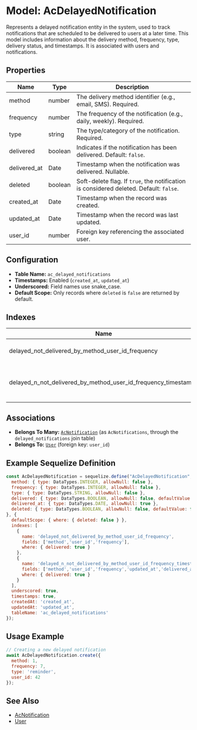 # Model: AcDelayedNotification

Represents a delayed notification entity in the system, used to track notifications that are scheduled to be delivered to users at a later time. This model includes information about the delivery method, frequency, type, delivery status, and timestamps. It is associated with users and notifications.

## Properties

| Name          | Type      | Description                                                                 |
|---------------|-----------|-----------------------------------------------------------------------------|
| method        | number    | The delivery method identifier (e.g., email, SMS). Required.                |
| frequency     | number    | The frequency of the notification (e.g., daily, weekly). Required.          |
| type          | string    | The type/category of the notification. Required.                            |
| delivered     | boolean   | Indicates if the notification has been delivered. Default: `false`.         |
| delivered_at  | Date      | Timestamp when the notification was delivered. Nullable.                    |
| deleted       | boolean   | Soft-delete flag. If `true`, the notification is considered deleted. Default: `false`. |
| created_at    | Date      | Timestamp when the record was created.                                      |
| updated_at    | Date      | Timestamp when the record was last updated.                                 |
| user_id       | number    | Foreign key referencing the associated user.                                |

## Configuration

- **Table Name:** `ac_delayed_notifications`
- **Timestamps:** Enabled (`created_at`, `updated_at`)
- **Underscored:** Field names use snake_case.
- **Default Scope:** Only records where `deleted` is `false` are returned by default.

## Indexes

| Name                                                        | Fields                                      | Condition                |
|-------------------------------------------------------------|---------------------------------------------|--------------------------|
| delayed_not_delivered_by_method_user_id_frequency            | method, user_id, frequency                  | delivered: true          |
| delayed_n_not_delivered_by_method_user_id_frequency_timestamps | method, user_id, frequency, updated_at, delivered_at | delivered: true          |

## Associations

- **Belongs To Many:** [`AcNotification`](./AcNotification.md) (as `AcNotifications`, through the `delayed_notifications` join table)
- **Belongs To:** [`User`](./User.md) (foreign key: `user_id`)

## Example Sequelize Definition

```javascript
const AcDelayedNotification = sequelize.define("AcDelayedNotification", {
  method: { type: DataTypes.INTEGER, allowNull: false },
  frequency: { type: DataTypes.INTEGER, allowNull: false },
  type: { type: DataTypes.STRING, allowNull: false },
  delivered: { type: DataTypes.BOOLEAN, allowNull: false, defaultValue: false },
  delivered_at: { type: DataTypes.DATE, allowNull: true },
  deleted: { type: DataTypes.BOOLEAN, allowNull: false, defaultValue: false }
}, {
  defaultScope: { where: { deleted: false } },
  indexes: [
    {
      name: 'delayed_not_delivered_by_method_user_id_frequency',
      fields: ['method','user_id','frequency'],
      where: { delivered: true }
    },
    {
      name: 'delayed_n_not_delivered_by_method_user_id_frequency_timestamps',
      fields: ['method','user_id','frequency','updated_at','delivered_at'],
      where: { delivered: true }
    }
  ],
  underscored: true,
  timestamps: true,
  createdAt: 'created_at',
  updatedAt: 'updated_at',
  tableName: 'ac_delayed_notifications'
});
```

## Usage Example

```javascript
// Creating a new delayed notification
await AcDelayedNotification.create({
  method: 1,
  frequency: 7,
  type: 'reminder',
  user_id: 42
});
```

## See Also

- [AcNotification](./AcNotification.md)
- [User](./User.md)